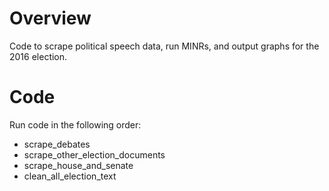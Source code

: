 # Overview
Code to scrape political speech data, run MINRs, and output graphs for the 2016 election.

# Code
Run code in the following order:
* scrape_debates
* scrape_other_election_documents
* scrape_house_and_senate   
* clean_all_election_text
